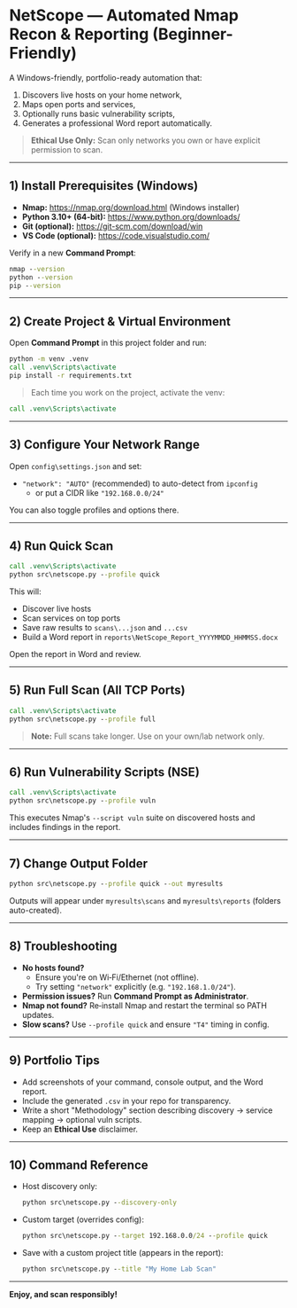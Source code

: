 # NetScope — Automated Nmap Recon & Reporting (Beginner-Friendly)

A Windows-friendly, portfolio-ready automation that:
1) Discovers live hosts on your home network,
2) Maps open ports and services,
3) Optionally runs basic vulnerability scripts,
4) Generates a professional Word report automatically.

> **Ethical Use Only:** Scan only networks you own or have explicit permission to scan.

---

## 1) Install Prerequisites (Windows)

- **Nmap:** https://nmap.org/download.html (Windows installer)
- **Python 3.10+ (64‑bit):** https://www.python.org/downloads/
- **Git (optional):** https://git-scm.com/download/win
- **VS Code (optional):** https://code.visualstudio.com/

Verify in a new **Command Prompt**:
```bat
nmap --version
python --version
pip --version
```

---

## 2) Create Project & Virtual Environment

Open **Command Prompt** in this project folder and run:
```bat
python -m venv .venv
call .venv\Scripts\activate
pip install -r requirements.txt
```

> Each time you work on the project, activate the venv:
```bat
call .venv\Scripts\activate
```

---

## 3) Configure Your Network Range

Open `config\settings.json` and set:
- `"network": "AUTO"` (recommended) to auto-detect from `ipconfig`
  - or put a CIDR like `"192.168.0.0/24"`

You can also toggle profiles and options there.

---

## 4) Run Quick Scan

```bat
call .venv\Scripts\activate
python src\netscope.py --profile quick
```

This will:
- Discover live hosts
- Scan services on top ports
- Save raw results to `scans\...json` and `...csv`
- Build a Word report in `reports\NetScope_Report_YYYYMMDD_HHMMSS.docx`

Open the report in Word and review.

---

## 5) Run Full Scan (All TCP Ports)

```bat
call .venv\Scripts\activate
python src\netscope.py --profile full
```

> **Note:** Full scans take longer. Use on your own/lab network only.

---

## 6) Run Vulnerability Scripts (NSE)

```bat
call .venv\Scripts\activate
python src\netscope.py --profile vuln
```

This executes Nmap's `--script vuln` suite on discovered hosts and includes findings in the report.

---

## 7) Change Output Folder

```bat
python src\netscope.py --profile quick --out myresults
```

Outputs will appear under `myresults\scans` and `myresults\reports` (folders auto-created).

---

## 8) Troubleshooting

- **No hosts found?**
  - Ensure you're on Wi‑Fi/Ethernet (not offline).
  - Try setting `"network"` explicitly (e.g. `"192.168.1.0/24"`).
- **Permission issues?** Run **Command Prompt as Administrator**.
- **Nmap not found?** Re‑install Nmap and restart the terminal so PATH updates.
- **Slow scans?** Use `--profile quick` and ensure `"T4"` timing in config.

---

## 9) Portfolio Tips

- Add screenshots of your command, console output, and the Word report.
- Include the generated `.csv` in your repo for transparency.
- Write a short "Methodology" section describing discovery → service mapping → optional vuln scripts.
- Keep an **Ethical Use** disclaimer.

---

## 10) Command Reference

- Host discovery only:
  ```bat
  python src\netscope.py --discovery-only
  ```
- Custom target (overrides config):
  ```bat
  python src\netscope.py --target 192.168.0.0/24 --profile quick
  ```
- Save with a custom project title (appears in the report):
  ```bat
  python src\netscope.py --title "My Home Lab Scan"
  ```

---

**Enjoy, and scan responsibly!**
